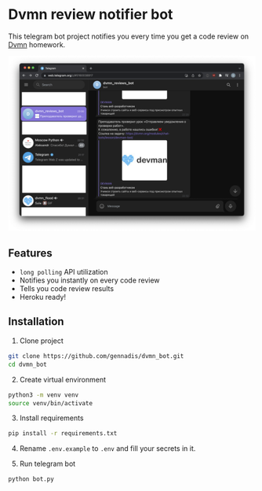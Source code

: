 # Dvmn review notifier bot

This telegram bot project notifies you every time you get a code review on [Dvmn](https://dvmn.org/) homework.

![Screenshot](Screenshot.png)

## Features
- `long polling` API utilization
- Notifies you instantly on every code review
- Tells you code review results
- Heroku ready!

## Installation
1. Clone project
```bash
git clone https://github.com/gennadis/dvmn_bot.git
cd dvmn_bot
```

2. Create virtual environment
```bash
python3 -m venv venv
source venv/bin/activate
```

3. Install requirements
```bash
pip install -r requirements.txt
```

4. Rename `.env.example` to `.env` and fill your secrets in it.  

5. Run telegram bot
```bash
python bot.py
```

